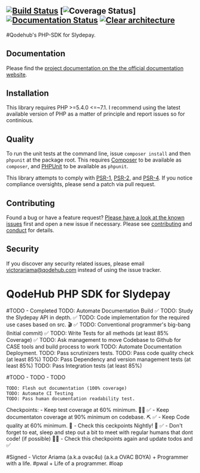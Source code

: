[![Build Status][travis-image]][travis-url] [![Coverage Status][coveralls-image]]  [![Documentation Status][readthedocs-image]][readthedocs-url] [![Clear architecture][clear-architecture-image]][clear-architecture-url]
---

#Qodehub's PHP-SDK for Slydepay.

## Documentation

Please find the [project documentation on the the official documentation website](http://qodehub.github.io/slydepay).

## Installation

This library requires PHP >=5.4.0 <=~7.1. I recommend using the latest available version of PHP as a matter of principle and report issues so for continious.

## Quality

To run the unit tests at the command line, issue `composer install` and then `phpunit` at the package root. This requires [Composer](http://getcomposer.org/) to be available as `composer`, and [PHPUnit](http://phpunit.de/manual/) to be available as `phpunit`.

This library attempts to comply with [PSR-1][], [PSR-2][], and [PSR-4][]. If you notice compliance oversights, please send a patch via pull request.

## Contributing

Found a bug or have a feature request? [Please have a look at the known issues](https://github.com/qodehub/slydepay/issues) first and open a new issue if necessary. Please see [contributing](CONTRIBUTING.md) and [conduct](CONDUCT.md) for details.

## Security

If you discover any security related issues, please email victorariama@qodehub.com instead of using the issue tracker.

[travis-image]: https://secure.travis-ci.org/qodehub/slydepay.svg
[travis-url]: https://travis-ci.org/qodehub/slydepay
[coveralls-image]: https://coveralls.io/repos/qodehub/slydepay/badge.svg?branch=master&service=github
[coveralls-url]: https://coveralls.io/github/qodehub/slydepay?branch=master
[scrutinizer-image]: https://scrutinizer-ci.com/g/qodehub/slydepay/badges/quality-score.png?b=master
[scrutinizer-url]: https://scrutinizer-ci.com/g/qodehub/slydepay/?branch=master
[readthedocs-image]: https://readthedocs.org/projects/qodehub-slydepay/badge/?version=latest
[readthedocs-url]: http://qodehub-slydepay.readthedocs.io/en/latest/?badge=latest
[clear-architecture-image]: https://img.shields.io/badge/Clear%20Architecture-%E2%9C%94-brightgreen.svg
[clear-architecture-url]: https://github.com/jkphl/clear-architecture
[author-url]: http://www.qodehub.com
[PSR-1]: https://github.com/php-fig/fig-standards/blob/master/accepted/PSR-1-basic-coding-standard.md
[PSR-2]: https://github.com/php-fig/fig-standards/blob/master/accepted/PSR-2-coding-style-guide.md
[PSR-4]: https://github.com/php-fig/fig-standards/blob/master/accepted/PSR-4-autoloader.md


# QodeHub PHP SDK for Slydepay

#TODO - Completed
TODO: Automate Documentation Build ✅
TODO: Study the Slydepay API in depth. ✅
TODO: Code implementation for the required use cases based on src. 🎬 ✅
TODO: Conventional programmer's big-bang (Initial commit) ✅
TODO: Write Tests for all methods (at least 85% Coverage) ✅
TODO: Ask management to move Codebase to Github for CASE tools and build process to work
TODO: Automate Documentation Deployment.
TODO: Pass scrutinizers tests.
TODO: Pass code quality check (at least 85%)
TODO: Pass Dependency and version management tests (at least 85%)
TODO: Pass Integration tests (at least 85%)

#TODO - TODO - TODO
```
TODO: Flesh out documentation (100% coverage)
TODO: Automate CI Testing
TODO: Pass human documentation readability test.
```

Checkpoints:
    - Keep test coverage at 60% minimum. 👩‍⚕️ ✅
    - Keep documentaton coverage at 90% minimum on codebase. ⛏ ✅
    - Keep Code quality at 60% minimum. 🐞
    - Check this ceckpoints Nightly! 💋 ✅
    - Don't forget to eat, sleep and step out a bit to meet with regular humans that dont code! (if possible) 🤷‍♂️
    - Check this checkpoints again and update todos and ✅


#Signed
    - Victor Ariama (a.k.a ovac4u) (a.k.a OVAC BOYA)
        + Programmer with a life. #pwal
        + Life of a programmer. #loap
